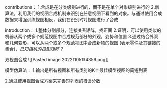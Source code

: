contributions：
1.合成是在分类级别进行的，而不是在单个对象级别进行的
2.新算法，利用我们的视图合成机制来识别在任意视图下看到的对象。与通过使用合成数据来增强训练视图相反，我们在识别时对视图进行了合成

introduction：
1.整体分割部分，连接关系矩阵，找正面
2.证明，可以使用类似的机器从两个或多个规范视图中合成规范部分的外观，姿势和位置
3.通过结合外观和几何变形，可以从两个或多个规范视图中合成新颖的视图 (表示零件及其链接的集合)，*已知相机的投影矩阵？*

双视图合成
![[Pasted image 20221105194359.png]]

模型伪算法：
1.输出是所有视图和所有类别的K个最佳模型视图的简短列表

 
2.通过使用视图合成方案来完善短列表的错误分数












